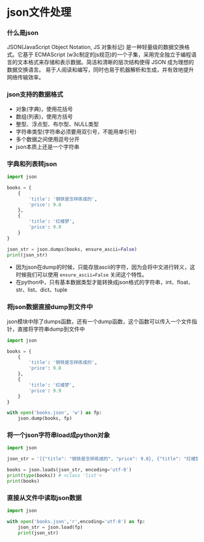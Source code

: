 # json文件处理

### 什么是json

JSON(JavaScript Object Notation, JS 对象标记) 是一种轻量级的数据交换格式。它基于 ECMAScript (w3c制定的js规范)的一个子集，采用完全独立于编程语言的文本格式来存储和表示数据。简洁和清晰的层次结构使得 JSON 成为理想的数据交换语言。 易于人阅读和编写，同时也易于机器解析和生成，并有效地提升网络传输效率。

### json支持的数据格式

- 对象(字典)，使用花括号
- 数组(列表)，使用方括号
- 整型、浮点型、布尔型、NULL类型
- 字符串类型(字符串必须要用双引号，不能用单引号)
- 多个数据之间使用逗号分开
- json本质上还是一个字符串

### 字典和列表转json

```python
import json

books = {
    {
        'title': '钢铁是怎样练成的',
        'price': 9.8
    },
    {
        'title': '红楼梦',
        'price': 9.9
    }
}

json_str = json.dumps(books, ensure_ascii=False)
print(json_str)
```

- 因为json在dump的时候，只能存放ascii的字符，因为会将中文进行转义，这时候我们可以使用 ```ensure_ascii=False``` 关闭这个特性。
- 在python中，只有基本数据类型才能转换成json格式的字符串，int、float、str、list、dict、tuple

### 将json数据直接dump到文件中

json模块中除了dumps函数，还有一个dump函数，这个函数可以传入一个文件指针，直接将字符串dump到文件中

```python
import json

books = {
    {
        'title': '钢铁是怎样练成的',
        'price': 9.8
    },
    {
        'title': '红楼梦',
        'price': 9.9
    }
}

with open('books.json', 'w') as fp:
    json.dump(books, fp)
```

### 将一个json字符串load成python对象

```python
import json

json_str = '[{"title": "钢铁是怎样练成的", "price": 9.8}, {"title": "红楼梦", "price": 9.9}]'

books = json.loads(json_str, encoding='utf-8')
print(type(books)) # <class 'list'>
print(books)
```

### 直接从文件中读取json数据

```python
import json

with open('books.json','r',encoding='utf-8') as fp:
    json_str = json.load(fp)
    print(json_str)
```
